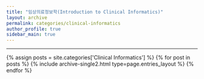 ```yaml
---
title: "임상의료정보학(Introduction to Clinical Informatics)"
layout: archive
permalink: categories/clinical-informatics
author_profile: true
sidebar_main: true
---
```


<!-- 공백이 포함되어 있는 카테고리 이름의 경우 site.categories['a b c'] 이런식으로! -->

***

{% assign posts = site.categories['Clinical Informatics'] %}
{% for post in posts %} {% include archive-single2.html type=page.entries_layout %} {% endfor %}
